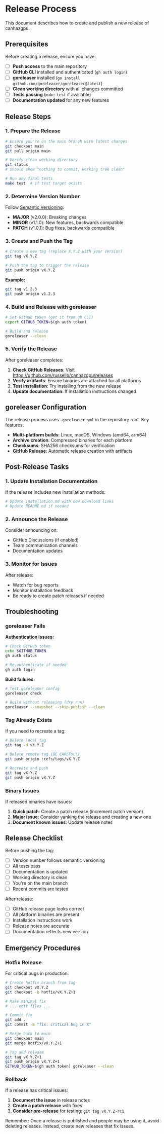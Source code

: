 # Release Process

This document describes how to create and publish a new release of canhazgpu.

## Prerequisites

Before creating a release, ensure you have:

- [ ] **Push access** to the main repository
- [ ] **GitHub CLI** installed and authenticated (`gh auth login`)
- [ ] **goreleaser** installed (`go install github.com/goreleaser/goreleaser@latest`)
- [ ] **Clean working directory** with all changes committed
- [ ] **Tests passing** (`make test` if available)
- [ ] **Documentation updated** for any new features

## Release Steps

### 1. Prepare the Release

```bash
# Ensure you're on the main branch with latest changes
git checkout main
git pull origin main

# Verify clean working directory
git status
# Should show "nothing to commit, working tree clean"

# Run any final tests
make test  # if test target exists
```

### 2. Determine Version Number

Follow [Semantic Versioning](https://semver.org/):

- **MAJOR** (v2.0.0): Breaking changes
- **MINOR** (v1.1.0): New features, backwards compatible
- **PATCH** (v1.0.1): Bug fixes, backwards compatible

### 3. Create and Push the Tag

```bash
# Create a new tag (replace X.Y.Z with your version)
git tag vX.Y.Z

# Push the tag to trigger the release
git push origin vX.Y.Z
```

**Example:**
```bash
git tag v1.2.3
git push origin v1.2.3
```

### 4. Build and Release with goreleaser

```bash
# Set GitHub token (get it from gh CLI)
export GITHUB_TOKEN=$(gh auth token)

# Build and release
goreleaser --clean
```

### 5. Verify the Release

After goreleaser completes:

1. **Check GitHub Releases**: Visit https://github.com/russellb/canhazgpu/releases
2. **Verify artifacts**: Ensure binaries are attached for all platforms
3. **Test installation**: Try installing from the new release
4. **Update documentation**: If installation instructions changed

## goreleaser Configuration

The release process uses `.goreleaser.yml` in the repository root. Key features:

- **Multi-platform builds**: Linux, macOS, Windows (amd64, arm64)
- **Archive creation**: Compressed binaries for each platform
- **Checksums**: SHA256 checksums for verification
- **GitHub Release**: Automatic release creation with artifacts

## Post-Release Tasks

### 1. Update Installation Documentation

If the release includes new installation methods:

```bash
# Update installation.md with new download links
# Update README.md if needed
```

### 2. Announce the Release

Consider announcing on:
- GitHub Discussions (if enabled)
- Team communication channels
- Documentation updates

### 3. Monitor for Issues

After release:
- Watch for bug reports
- Monitor installation feedback
- Be ready to create patch releases if needed

## Troubleshooting

### goreleaser Fails

**Authentication issues:**
```bash
# Check GitHub token
echo $GITHUB_TOKEN
gh auth status

# Re-authenticate if needed
gh auth login
```

**Build failures:**
```bash
# Test goreleaser config
goreleaser check

# Build without releasing (dry run)
goreleaser --snapshot --skip-publish --clean
```

### Tag Already Exists

If you need to recreate a tag:
```bash
# Delete local tag
git tag -d vX.Y.Z

# Delete remote tag (BE CAREFUL!)
git push origin :refs/tags/vX.Y.Z

# Recreate and push
git tag vX.Y.Z
git push origin vX.Y.Z
```

### Binary Issues

If released binaries have issues:

1. **Quick patch**: Create a patch release (increment patch version)
2. **Major issue**: Consider yanking the release and creating a new one
3. **Document known issues**: Update release notes

## Release Checklist

Before pushing the tag:

- [ ] Version number follows semantic versioning
- [ ] All tests pass
- [ ] Documentation is updated
- [ ] Working directory is clean
- [ ] You're on the main branch
- [ ] Recent commits are tested

After release:

- [ ] GitHub release page looks correct
- [ ] All platform binaries are present
- [ ] Installation instructions work
- [ ] Release notes are accurate
- [ ] Documentation reflects new version

## Emergency Procedures

### Hotfix Release

For critical bugs in production:

```bash
# Create hotfix branch from tag
git checkout vX.Y.Z
git checkout -b hotfix/vX.Y.Z+1

# Make minimal fix
# ... edit files ...

# Commit fix
git add .
git commit -m "fix: critical bug in X"

# Merge back to main
git checkout main
git merge hotfix/vX.Y.Z+1

# Tag and release
git tag vX.Y.Z+1
git push origin vX.Y.Z+1
GITHUB_TOKEN=$(gh auth token) goreleaser --clean
```

### Rollback

If a release has critical issues:

1. **Document the issue** in release notes
2. **Create a patch release** with fixes
3. **Consider pre-release** for testing: `git tag vX.Y.Z-rc1`

Remember: Once a release is published and people may be using it, avoid deleting releases. Instead, create new releases that fix issues.
